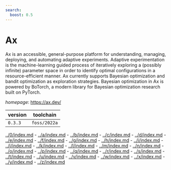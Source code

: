 ```yaml
---
search:
  boost: 0.5
---
```

# Ax

Ax is an accessible, general-purpose platform for understanding, managing, deploying, and  automating adaptive experiments. Adaptive experimentation is the machine-learning guided process of iteratively exploring  a (possibly infinite) parameter space in order to identify optimal configurations in a  resource-efficient manner. Ax currently supports Bayesian optimization and bandit  optimization as exploration strategies. Bayesian optimization in Ax is powered by  BoTorch, a modern library for Bayesian optimization research built on PyTorch.

*homepage*: <https://ax.dev/>

version | toolchain
--------|----------
``0.3.3`` | ``foss/2022a``

[../0/index.md](0) - [../a/index.md](a) - [../b/index.md](b) - [../c/index.md](c) - [../d/index.md](d) - [../e/index.md](e) - [../f/index.md](f) - [../g/index.md](g) - [../h/index.md](h) - [../i/index.md](i) - [../j/index.md](j) - [../k/index.md](k) - [../l/index.md](l) - [../m/index.md](m) - [../n/index.md](n) - [../o/index.md](o) - [../p/index.md](p) - [../q/index.md](q) - [../r/index.md](r) - [../s/index.md](s) - [../t/index.md](t) - [../u/index.md](u) - [../v/index.md](v) - [../w/index.md](w) - [../x/index.md](x) - [../y/index.md](y) - [../z/index.md](z)


